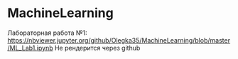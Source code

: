 # MachineLearning

Лабораторная работа №1: 
https://nbviewer.jupyter.org/github/Olegka35/MachineLearning/blob/master/ML_Lab1.ipynb
Не рендерится через github
